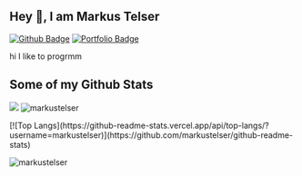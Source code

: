## Hey 👋, I am Markus Telser
[![Github Badge](https://img.shields.io/badge/-markustelser-grey?style=flat&logo=github&logoColor=white&link=https://github.com/markustelser/)](https://www.github.com/markustelser/) [![Portfolio Badge](https://img.shields.io/badge/portfolio-web-blue?style=flat&link=markustelser@github.io/)](markustelser@github.io/) <p align='left'>hi I like to progrmm</p>
## Some of my Github Stats
<p>
  <img src=[![My github stats](https://github-readme-stats.vercel.app/api?username=markustelser&show_icons=true)](https://github-readme-stats.vercel.app/api?username=markustelser&show_icons=true&theme=radical) />
  <img src=https://komarev.com/ghpvc/?username=markustelser alt=markustelser /> 
</p>
[![Top Langs](https://github-readme-stats.vercel.app/api/top-langs/?username=markustelser)](https://github.com/markustelser/github-readme-stats)
<p align=left> 
  <img src=https://komarev.com/ghpvc/?username=markustelser alt=markustelser /> 
</p>
